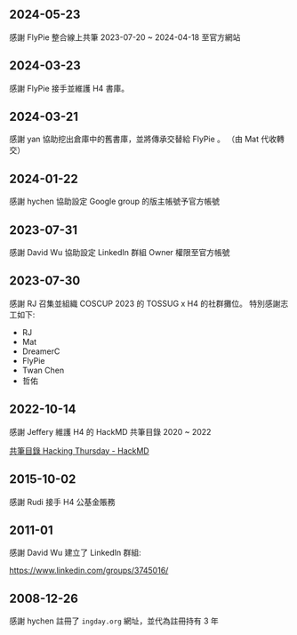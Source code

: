 ## 2024-05-23

感謝 FlyPie 整合線上共筆 2023-07-20 ~ 2024-04-18 至官方網站


## 2024-03-23

感謝 FlyPie 接手並維護 H4 書庫。


## 2024-03-21

感謝 yan 協助挖出倉庫中的舊書庫，並將傳承交替給 FlyPie 。
（由 Mat 代收轉交）


## 2024-01-22

感謝 hychen 協助設定 Google group 的版主帳號予官方帳號


## 2023-07-31

感謝 David Wu 協助設定 LinkedIn 群組 Owner 權限至官方帳號


## 2023-07-30

感謝 RJ 召集並組織 COSCUP 2023 的 TOSSUG x H4 的社群攤位。
特別感謝志工如下:

- RJ
- Mat
- DreamerC
- FlyPie
- Twan Chen
- 哲佑


## 2022-10-14

感謝 Jeffery 維護 H4 的 HackMD 共筆目錄 2020 ~ 2022

[共筆目錄 Hacking Thursday - HackMD](https://hackmd.io/@h4/index)


## 2015-10-02

感謝 Rudi 接手 H4 公基金賬務


## 2011-01

感謝 David Wu 建立了 LinkedIn 群組:

https://www.linkedin.com/groups/3745016/


## 2008-12-26

感謝 hychen 註冊了 `ingday.org` 網址，並代為註冊持有 3 年
